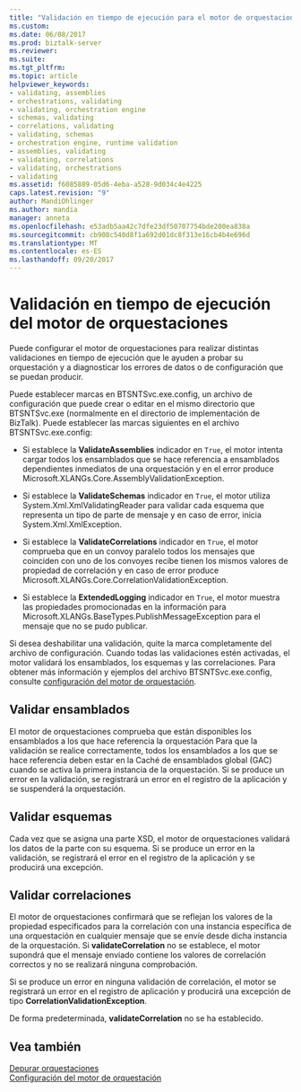 ```yaml
---
title: "Validación en tiempo de ejecución para el motor de orquestaciones | Documentos de Microsoft"
ms.custom: 
ms.date: 06/08/2017
ms.prod: biztalk-server
ms.reviewer: 
ms.suite: 
ms.tgt_pltfrm: 
ms.topic: article
helpviewer_keywords:
- validating, assemblies
- orchestrations, validating
- validating, orchestration engine
- schemas, validating
- correlations, validating
- validating, schemas
- orchestration engine, runtime validation
- assemblies, validating
- validating, correlations
- validating, orchestrations
- validating
ms.assetid: f6085889-05d6-4eba-a528-9d034c4e4225
caps.latest.revision: "9"
author: MandiOhlinger
ms.author: mandia
manager: anneta
ms.openlocfilehash: e53adb5aa42c7dfe23df50707754bde200ea838a
ms.sourcegitcommit: cb908c540d8f1a692d01dc8f313e16cb4b4e696d
ms.translationtype: MT
ms.contentlocale: es-ES
ms.lasthandoff: 09/20/2017
---
```

# <a name="runtime-validation-for-the-orchestration-engine"></a>Validación en tiempo de ejecución del motor de orquestaciones
Puede configurar el motor de orquestaciones para realizar distintas validaciones en tiempo de ejecución que le ayuden a probar su orquestación y a diagnosticar los errores de datos o de configuración que se puedan producir.  
  
 Puede establecer marcas en BTSNTSvc.exe.config, un archivo de configuración que puede crear o editar en el mismo directorio que BTSNTSvc.exe (normalmente en el directorio de implementación de BizTalk). Puede establecer las marcas siguientes en el archivo BTSNTSvc.exe.config:  
  
-   Si establece la **ValidateAssemblies** indicador en `True`, el motor intenta cargar todos los ensamblados que se hace referencia a ensamblados dependientes inmediatos de una orquestación y en el error produce Microsoft.XLANGs.Core.AssemblyValidationException.  
  
-   Si establece la **ValidateSchemas** indicador en `True`, el motor utiliza System.Xml.XmlValidatingReader para validar cada esquema que representa un tipo de parte de mensaje y en caso de error, inicia System.Xml.XmlException.  
  
-   Si establece la **ValidateCorrelations** indicador en `True`, el motor comprueba que en un convoy paralelo todos los mensajes que coinciden con uno de los convoyes recibe tienen los mismos valores de propiedad de correlación y en caso de error produce Microsoft.XLANGs.Core.CorrelationValidationException.  
  
-   Si establece la **ExtendedLogging** indicador en `True`, el motor muestra las propiedades promocionadas en la información para Microsoft.XLANGs.BaseTypes.PublishMessageException para el mensaje que no se pudo publicar.  
  
 Si desea deshabilitar una validación, quite la marca completamente del archivo de configuración. Cuando todas las validaciones estén activadas, el motor validará los ensamblados, los esquemas y las correlaciones. Para obtener más información y ejemplos del archivo BTSNTSvc.exe.config, consulte [configuración del motor de orquestación](../core/orchestration-engine-configuration.md).  
  
## <a name="validate-assemblies"></a>Validar ensamblados  
 El motor de orquestaciones comprueba que están disponibles los ensamblados a los que hace referencia la orquestación Para que la validación se realice correctamente, todos los ensamblados a los que se hace referencia deben estar en la Caché de ensamblados global (GAC) cuando se activa la primera instancia de la orquestación. Si se produce un error en la validación, se registrará un error en el registro de la aplicación y se suspenderá la orquestación.  
  
## <a name="validate-schemas"></a>Validar esquemas  
 Cada vez que se asigna una parte XSD, el motor de orquestaciones validará los datos de la parte con su esquema. Si se produce un error en la validación, se registrará el error en el registro de la aplicación y se producirá una excepción.  
  
## <a name="validate-correlation"></a>Validar correlaciones  
 El motor de orquestaciones confirmará que se reflejan los valores de la propiedad especificados para la correlación con una instancia específica de una orquestación en cualquier mensaje que se envíe desde dicha instancia de la orquestación. Si **validateCorrelation** no se establece, el motor supondrá que el mensaje enviado contiene los valores de correlación correctos y no se realizará ninguna comprobación.  
  
 Si se produce un error en ninguna validación de correlación, el motor se registrará un error en el registro de aplicación y producirá una excepción de tipo **CorrelationValidationException**.  
  
 De forma predeterminada, **validateCorrelation** no se ha establecido.  
  
## <a name="see-also"></a>Vea también  
 [Depurar orquestaciones](../core/debugging-orchestrations.md)   
 [Configuración del motor de orquestación](../core/orchestration-engine-configuration.md)